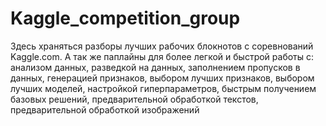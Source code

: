 # Kaggle_competition_group
  Здесь храняться разборы лучших рабочих блокнотов с соревнований Kaggle.com. А так же паплайны для более легкой и быстрой работы с: анализом данных, разведкой на данных, заполнением пропусков в данных, генерацией признаков, выбором лучших признаков, выбором лучших моделей, настройкой гиперпараметров, быстрым получением базовых решений, предварительной обработкой текстов, предварительной обработкой изображений
